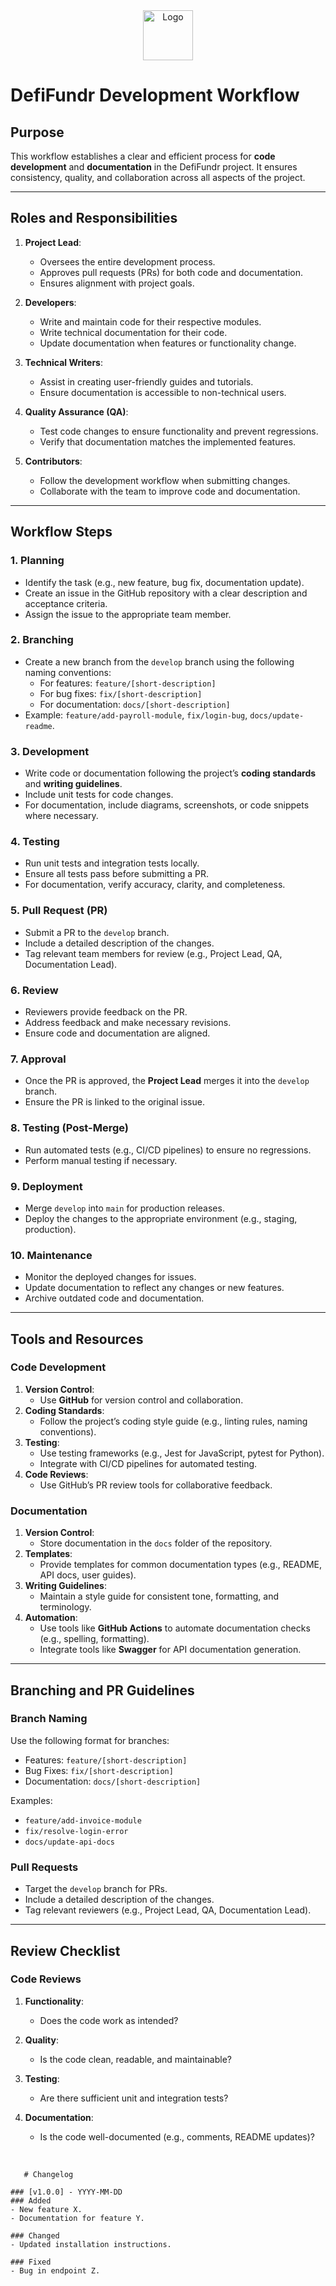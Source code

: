 
<div align="center">
  <a href="https://github.com/othneildrew/Best-README-Template">
    <img src="https://avatars.githubusercontent.com/u/193694759?s=200&v=4" alt="Logo" width="80" height="80">
  </a>
</div>

# DefiFundr Development Workflow

## Purpose
This workflow establishes a clear and efficient process for **code development** and **documentation** in the DefiFundr project. It ensures consistency, quality, and collaboration across all aspects of the project.

---

## Roles and Responsibilities

1. **Project Lead**:
   - Oversees the entire development process.
   - Approves pull requests (PRs) for both code and documentation.
   - Ensures alignment with project goals.

2. **Developers**:
   - Write and maintain code for their respective modules.
   - Write technical documentation for their code.
   - Update documentation when features or functionality change.

3. **Technical Writers**:
   - Assist in creating user-friendly guides and tutorials.
   - Ensure documentation is accessible to non-technical users.

4. **Quality Assurance (QA)**:
   - Test code changes to ensure functionality and prevent regressions.
   - Verify that documentation matches the implemented features.

5. **Contributors**:
   - Follow the development workflow when submitting changes.
   - Collaborate with the team to improve code and documentation.

---

## Workflow Steps

### 1. **Planning**
   - Identify the task (e.g., new feature, bug fix, documentation update).
   - Create an issue in the GitHub repository with a clear description and acceptance criteria.
   - Assign the issue to the appropriate team member.

### 2. **Branching**
   - Create a new branch from the `develop` branch using the following naming conventions:
     - For features: `feature/[short-description]`
     - For bug fixes: `fix/[short-description]`
     - For documentation: `docs/[short-description]`
   - Example: `feature/add-payroll-module`, `fix/login-bug`, `docs/update-readme`.

### 3. **Development**
   - Write code or documentation following the project’s **coding standards** and **writing guidelines**.
   - Include unit tests for code changes.
   - For documentation, include diagrams, screenshots, or code snippets where necessary.

### 4. **Testing**
   - Run unit tests and integration tests locally.
   - Ensure all tests pass before submitting a PR.
   - For documentation, verify accuracy, clarity, and completeness.

### 5. **Pull Request (PR)**
   - Submit a PR to the `develop` branch.
   - Include a detailed description of the changes.
   - Tag relevant team members for review (e.g., Project Lead, QA, Documentation Lead).

### 6. **Review**
   - Reviewers provide feedback on the PR.
   - Address feedback and make necessary revisions.
   - Ensure code and documentation are aligned.

### 7. **Approval**
   - Once the PR is approved, the **Project Lead** merges it into the `develop` branch.
   - Ensure the PR is linked to the original issue.

### 8. **Testing (Post-Merge)**
   - Run automated tests (e.g., CI/CD pipelines) to ensure no regressions.
   - Perform manual testing if necessary.

### 9. **Deployment**
   - Merge `develop` into `main` for production releases.
   - Deploy the changes to the appropriate environment (e.g., staging, production).

### 10. **Maintenance**
   - Monitor the deployed changes for issues.
   - Update documentation to reflect any changes or new features.
   - Archive outdated code and documentation.

---

## Tools and Resources

### Code Development
1. **Version Control**:
   - Use **GitHub** for version control and collaboration.
2. **Coding Standards**:
   - Follow the project’s coding style guide (e.g., linting rules, naming conventions).
3. **Testing**:
   - Use testing frameworks (e.g., Jest for JavaScript, pytest for Python).
   - Integrate with CI/CD pipelines for automated testing.
4. **Code Reviews**:
   - Use GitHub’s PR review tools for collaborative feedback.

### Documentation
1. **Version Control**:
   - Store documentation in the `docs` folder of the repository.
2. **Templates**:
   - Provide templates for common documentation types (e.g., README, API docs, user guides).
3. **Writing Guidelines**:
   - Maintain a style guide for consistent tone, formatting, and terminology.
4. **Automation**:
   - Use tools like **GitHub Actions** to automate documentation checks (e.g., spelling, formatting).
   - Integrate tools like **Swagger** for API documentation generation.

---

## Branching and PR Guidelines

### Branch Naming
Use the following format for branches:
- Features: `feature/[short-description]`
- Bug Fixes: `fix/[short-description]`
- Documentation: `docs/[short-description]`

Examples:
- `feature/add-invoice-module`
- `fix/resolve-login-error`
- `docs/update-api-docs`

### Pull Requests
- Target the `develop` branch for PRs.
- Include a detailed description of the changes.
- Tag relevant reviewers (e.g., Project Lead, QA, Documentation Lead).

---

## Review Checklist

### Code Reviews
1. **Functionality**:
   - Does the code work as intended?
2. **Quality**:
   - Is the code clean, readable, and maintainable?
3. **Testing**:
   - Are there sufficient unit and integration tests?
4. **Documentation**:
   - Is the code well-documented (e.g., comments, README updates)?


   <br/>

```

   # Changelog

### [v1.0.0] - YYYY-MM-DD
### Added
- New feature X.
- Documentation for feature Y.

### Changed
- Updated installation instructions.

### Fixed
- Bug in endpoint Z.
